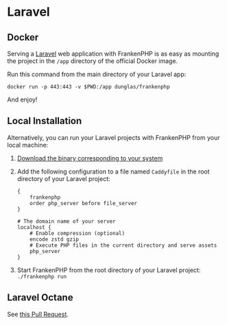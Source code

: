 # Laravel

## Docker

Serving a [Laravel](https://laravel.com) web application with FrankenPHP is as easy as mounting the project in the `/app` directory of the official Docker image.

Run this command from the main directory of your Laravel app:

```console
docker run -p 443:443 -v $PWD:/app dunglas/frankenphp
```

And enjoy!

## Local Installation

Alternatively, you can run your Laravel projects with FrankenPHP from your local machine:

1. [Download the binary corresponding to your system](https://github.com/dunglas/frankenphp/releases)
2. Add the following configuration to a file named `Caddyfile` in the root directory of your Laravel project:

    ```caddyfile
    {
        frankenphp
        order php_server before file_server
    }

    # The domain name of your server
    localhost {
        # Enable compression (optional)
        encode zstd gzip
        # Execute PHP files in the current directory and serve assets
        php_server
    }
    ```

3. Start FrankenPHP from the root directory of your Laravel project: `./frankenphp run`

## Laravel Octane

See [this Pull Request](https://github.com/laravel/octane/pull/764).
